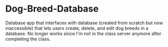 # Dog-Breed-Database
Database app that interfaces with database (created from scratch but now inaccessible) that lets users create, delete, and edit dog breeds in a database. No longer works since I'm not in the class server anymore after completing the class.
